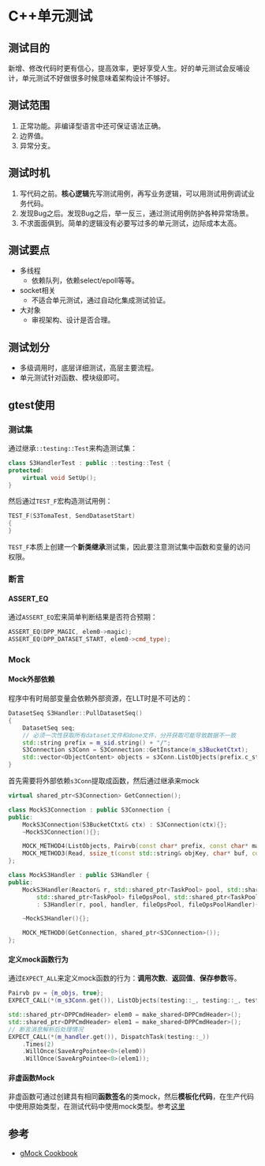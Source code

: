 # C++单元测试

## 测试目的

新增、修改代码时更有信心，提高效率，更好享受人生。好的单元测试会反哺设计，单元测试不好做很多时候意味着架构设计不够好。

## 测试范围

1. 正常功能。非编译型语言中还可保证语法正确。
2. 边界值。
3. 异常分支。

## 测试时机

1. 写代码之前。**核心逻辑**先写测试用例，再写业务逻辑，可以用测试用例调试业务代码。
2. 发现Bug之后。发现Bug之后，举一反三，通过测试用例防护各种异常场景。
3. 不求面面俱到。简单的逻辑没有必要写过多的单元测试，边际成本太高。

## 测试要点

- 多线程
  - 依赖队列，依赖select/epoll等等。
- socket相关
  - 不适合单元测试，通过自动化集成测试验证。
- 大对象
  - 审视架构、设计是否合理。

## 测试划分

- 多级调用时，底层详细测试，高层主要流程。
- 单元测试针对函数、模块级即可。

## gtest使用

### 测试集

通过继承`::testing::Test`来构造测试集：

```c++
class S3HandlerTest : public ::testing::Test {
protected:
    virtual void SetUp();
}
```

然后通过`TEST_F`宏构造测试用例：

```c++
TEST_F(S3TomaTest, SendDatasetStart)
{
}
```

`TEST_F`本质上创建一个**新类继承**测试集，因此要注意测试集中函数和变量的访问权限。

### 断言

#### ASSERT_EQ

通过`ASSERT_EQ`宏来简单判断结果是否符合预期：

```c++
ASSERT_EQ(DPP_MAGIC, elem0->magic);
ASSERT_EQ(DPP_DATASET_START, elem0->cmd_type);
```

### Mock

#### Mock外部依赖

程序中有时局部变量会依赖外部资源，在LLT时是不可达的：

```c++
DatasetSeq S3Handler::PullDatasetSeq()
{
    DatasetSeq seq;
    // 必须一次性获取所有dataset文件和done文件，分开获取可能导致数据不一致
    std::string prefix = m_sid.string() + "/";
    S3Connection s3Conn = S3Connection::GetInstance(m_s3BucketCtxt);
    std::vector<ObjectContent> objects = s3Conn.ListObjects(prefix.c_str(), nullptr, CMD_PREFIX.c_str()).first;
}
```

首先需要将外部依赖`s3Conn`提取成函数，然后通过继承来mock

```c++
virtual shared_ptr<S3Connection> GetConnection();

class MockS3Connection : public S3Connection {
public:
    MockS3Connection(S3BucketCtxt& ctx) : S3Connection(ctx){};
    ~MockS3Connection(){};

    MOCK_METHOD4(ListObjects, Pairvb(const char* prefix, const char* marker, const char* delimiter, int maxkeys));
    MOCK_METHOD3(Read, ssize_t(const std::string& objKey, char* buf, const size_t bufSize));
};

class MockS3Handler : public S3Handler {
public:
    MockS3Handler(Reactor& r, std::shared_ptr<TaskPool> pool, std::shared_ptr<TaskPoolHandler> handler,
        std::shared_ptr<TaskPool> fileOpsPool, std::shared_ptr<TaskPoolHandler> fileOpsPoolHandler)
        : S3Handler(r, pool, handler, fileOpsPool, fileOpsPoolHandler){};

    ~MockS3Handler(){};

    MOCK_METHOD0(GetConnection, shared_ptr<S3Connection>());
};
```

#### 定义mock函数行为

通过`EXPECT_ALL`来定义mock函数的行为：**调用次数**、**返回值**、**保存参数**等。

```c++
Pairvb pv = {m_objs, true};
EXPECT_CALL(*(m_s3Conn.get()), ListObjects(testing::_, testing::_, testing::_, testing::_)).WillOnce(Return(ByMove(pv)));

std::shared_ptr<DPPCmdHeader> elem0 = make_shared<DPPCmdHeader>();
std::shared_ptr<DPPCmdHeader> elem1 = make_shared<DPPCmdHeader>();
// 断言消息解析后处理情况
EXPECT_CALL(*(m_handler.get()), DispatchTask(testing::_))
    .Times(2)
    .WillOnce(SaveArgPointee<0>(elem0))
    .WillOnce(SaveArgPointee<0>(elem1));
```

#### 非虚函数Mock

非虚函数可通过创建具有相同**函数签名**的类mock，然后**模板化代码**，在生产代码中使用原始类型，在测试代码中使用mock类型。参考[这里](https://github.com/google/googletest/blob/master/googlemock/docs/cook_book.md#MockingNonVirtualMethods)

## 参考

- [gMock Cookbook](https://github.com/google/googletest/blob/master/googlemock/docs/cook_book.md)
